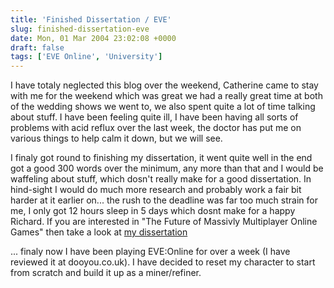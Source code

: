 ```yaml
---
title: 'Finished Dissertation / EVE'
slug: finished-dissertation-eve
date: Mon, 01 Mar 2004 23:02:08 +0000
draft: false
tags: ['EVE Online', 'University']
---
```


I have totaly neglected this blog over the weekend, Catherine came to stay with me for the weekend which was great we had a really great time at both of the wedding shows we went to, we also spent quite a lot of time talking about stuff. I have been feeling quite ill, I have been having all sorts of problems with acid reflux over the last week, the doctor has put me on various things to help calm it down, but we will see. 

I finaly got round to finishing my dissertation, it went quite well in the end got a good 300 words over the minimum, any more than that and I would be waffeling about stuff, which dosn't really make for a good dissertation. In hind-sight I would do much more research and probably work a fair bit harder at it earlier on... the rush to the deadline was far too much strain for me, I only got 12 hours sleep in 5 days which dosnt make for a happy Richard. If you are interested in "The Future of Massivly Multiplayer Online Games" then take a look at [my dissertation](/img/archive/2007/08/dissertation.pdf) 

... finaly now I have been playing EVE:Online for over a week (I have reviewed it at dooyou.co.uk). I have decided to reset my character to start from scratch and build it up as a miner/refiner.